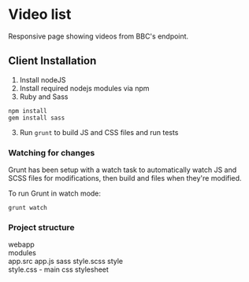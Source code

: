 Video list
============

Responsive page showing videos from BBC's endpoint.

Client Installation
--------------------

1. Install nodeJS
2. Install required nodejs modules via npm
3. Ruby and Sass

```
npm install
gem install sass
```

3. Run `grunt` to build JS and CSS files and run tests


### Watching for changes
Grunt has been setup with a watch task to automatically watch JS and SCSS files for modifications, then build and files when they're modified.

To run Grunt in watch mode:
```
grunt watch
```


### Project structure

webapp  
    modules  
        app.src
            app.js
    sass
        style.scss
    style  
        style.css                - main css stylesheet  

